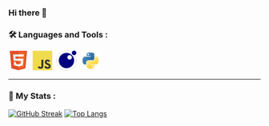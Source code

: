 ### Hi there 👋


### :hammer_and_wrench: Languages and Tools :
<div>
  <img src="https://github.com/devicons/devicon/blob/master/icons/html5/html5-original.svg" title="HTML5" alt="HTML" width="40" height="40"/>&nbsp;
  <img src="https://github.com/devicons/devicon/blob/master/icons/javascript/javascript-original.svg" title="JavaScript" alt="JavaScript" width="40" height="40"/>&nbsp;
  <img src="https://github.com/devicons/devicon/blob/master/icons/lua/lua-original.svg" title="Lua" alt="Lua" width="40" height="40"/>&nbsp;
  <img src="https://github.com/devicons/devicon/blob/master/icons/python/python-original.svg" title="Python" alt="Python" width="40" height="40"/>&nbsp;
</div>

---

### 🪪 My Stats :
[![GitHub Streak](http://github-readme-streak-stats.herokuapp.com?user=notportal&theme=dark&background=000000)](https://git.io/streak-stats)
[![Top Langs](https://github-readme-stats.vercel.app/api/top-langs/?username=notportal&layout=compact&theme=vision-friendly-dark)](https://github.com/anuraghazra/github-readme-stats)
